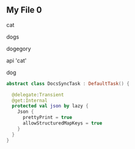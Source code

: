 ## My File 0

<!---docusync cats-to-dogs,dogs-to-cats-->

cat

dogs

dogegory

api 'cat'

dog

<!---/docusync-->

<!---docusync code-->

```kotlin
abstract class DocsSyncTask : DefaultTask() {

  @delegate:Transient
  @get:Internal
  protected val json by lazy {
    Json {
      prettyPrint = true
      allowStructuredMapKeys = true
    }
  }
}
```

<!---/docusync-->
